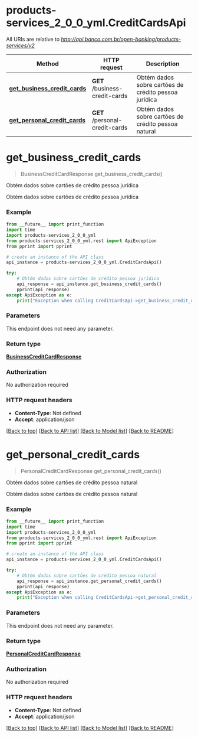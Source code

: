 # products-services_2_0_0_yml.CreditCardsApi

All URIs are relative to *http://api.banco.com.br/open-banking/products-services/v2*

Method | HTTP request | Description
------------- | ------------- | -------------
[**get_business_credit_cards**](CreditCardsApi.md#get_business_credit_cards) | **GET** /business-credit-cards | Obtém dados sobre cartões de crédito pessoa jurídica
[**get_personal_credit_cards**](CreditCardsApi.md#get_personal_credit_cards) | **GET** /personal-credit-cards | Obtém dados sobre cartões de crédito pessoa natural

# **get_business_credit_cards**
> BusinessCreditCardResponse get_business_credit_cards()

Obtém dados sobre cartões de crédito pessoa jurídica

Obtém dados sobre cartões de crédito pessoa jurídica

### Example
```python
from __future__ import print_function
import time
import products-services_2_0_0_yml
from products-services_2_0_0_yml.rest import ApiException
from pprint import pprint

# create an instance of the API class
api_instance = products-services_2_0_0_yml.CreditCardsApi()

try:
    # Obtém dados sobre cartões de crédito pessoa jurídica
    api_response = api_instance.get_business_credit_cards()
    pprint(api_response)
except ApiException as e:
    print("Exception when calling CreditCardsApi->get_business_credit_cards: %s\n" % e)
```

### Parameters
This endpoint does not need any parameter.

### Return type

[**BusinessCreditCardResponse**](BusinessCreditCardResponse.md)

### Authorization

No authorization required

### HTTP request headers

 - **Content-Type**: Not defined
 - **Accept**: application/json

[[Back to top]](#) [[Back to API list]](../README.md#documentation-for-api-endpoints) [[Back to Model list]](../README.md#documentation-for-models) [[Back to README]](../README.md)

# **get_personal_credit_cards**
> PersonalCreditCardResponse get_personal_credit_cards()

Obtém dados sobre cartões de crédito pessoa natural

Obtém dados sobre cartões de crédito pessoa natural

### Example
```python
from __future__ import print_function
import time
import products-services_2_0_0_yml
from products-services_2_0_0_yml.rest import ApiException
from pprint import pprint

# create an instance of the API class
api_instance = products-services_2_0_0_yml.CreditCardsApi()

try:
    # Obtém dados sobre cartões de crédito pessoa natural
    api_response = api_instance.get_personal_credit_cards()
    pprint(api_response)
except ApiException as e:
    print("Exception when calling CreditCardsApi->get_personal_credit_cards: %s\n" % e)
```

### Parameters
This endpoint does not need any parameter.

### Return type

[**PersonalCreditCardResponse**](PersonalCreditCardResponse.md)

### Authorization

No authorization required

### HTTP request headers

 - **Content-Type**: Not defined
 - **Accept**: application/json

[[Back to top]](#) [[Back to API list]](../README.md#documentation-for-api-endpoints) [[Back to Model list]](../README.md#documentation-for-models) [[Back to README]](../README.md)


